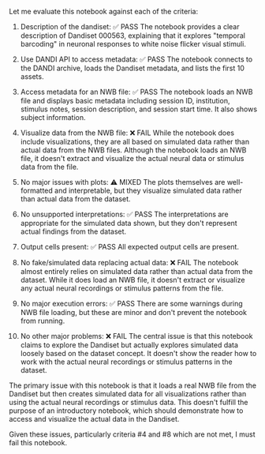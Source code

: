 Let me evaluate this notebook against each of the criteria:

1. Description of the dandiset: ✅ PASS
   The notebook provides a clear description of Dandiset 000563, explaining that it explores "temporal barcoding" in neuronal responses to white noise flicker visual stimuli.

2. Use DANDI API to access metadata: ✅ PASS
   The notebook connects to the DANDI archive, loads the Dandiset metadata, and lists the first 10 assets.

3. Access metadata for an NWB file: ✅ PASS
   The notebook loads an NWB file and displays basic metadata including session ID, institution, stimulus notes, session description, and session start time. It also shows subject information.

4. Visualize data from the NWB file: ❌ FAIL
   While the notebook does include visualizations, they are all based on simulated data rather than actual data from the NWB files. Although the notebook loads an NWB file, it doesn't extract and visualize the actual neural data or stimulus data from the file.

5. No major issues with plots: ⚠️ MIXED
   The plots themselves are well-formatted and interpretable, but they visualize simulated data rather than actual data from the dataset.

6. No unsupported interpretations: ✅ PASS
   The interpretations are appropriate for the simulated data shown, but they don't represent actual findings from the dataset.

7. Output cells present: ✅ PASS
   All expected output cells are present.

8. No fake/simulated data replacing actual data: ❌ FAIL
   The notebook almost entirely relies on simulated data rather than actual data from the dataset. While it does load an NWB file, it doesn't extract or visualize any actual neural recordings or stimulus patterns from the file.

9. No major execution errors: ✅ PASS
   There are some warnings during NWB file loading, but these are minor and don't prevent the notebook from running.

10. No other major problems: ❌ FAIL
    The central issue is that this notebook claims to explore the Dandiset but actually explores simulated data loosely based on the dataset concept. It doesn't show the reader how to work with the actual neural recordings or stimulus patterns in the dataset.

The primary issue with this notebook is that it loads a real NWB file from the Dandiset but then creates simulated data for all visualizations rather than using the actual neural recordings or stimulus data. This doesn't fulfill the purpose of an introductory notebook, which should demonstrate how to access and visualize the actual data in the Dandiset.

Given these issues, particularly criteria #4 and #8 which are not met, I must fail this notebook.